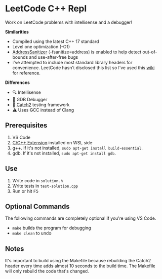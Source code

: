 # LeetCode C++ Repl

Work on LeetCode problems with intellisense and a debugger!

**Similarities**
- Compiled using the latest C++ 17 standard
- Level one optimization (-O1)
- [AddressSanitizer](https://github.com/google/sanitizers/wiki/AddressSanitizer) (-fsanitize=address) is enabled to help detect out-of-bounds and use-after-free bugs
- I've attempted to include most standard library headers for convenience. LeetCode hasn't disclosed this list so I've used this [wiki](https://en.wikipedia.org/wiki/C%2B%2B_Standard_Library#Standard_headers) for reference.

**Differences**
- 🔍 Intellisense
- 🐛 GDB Debugger
- 🧪 [Catch2](https://github.com/catchorg/Catch2) testing framework
- ⚠ Uses GCC instead of Clang

## Prerequisites
1. VS Code
2. [C/C++ Extension](https://marketplace.visualstudio.com/items?itemName=ms-vscode.cpptools) installed on WSL side
3. g++. If it's not installed, `sudo apt-get install build-essential`.
4. gdb. If it's not installed, `sudo apt-get install gdb`.

## Use
1. Write code in `solution.h`
2. Write tests in `test-solution.cpp`
3. Run or hit <kbd>F5</kbd>

## Optional Commands
The following commands are completely optional if you're using VS Code.
- `make` builds the program for debugging
- `make clean` to undo

## Notes
It's important to build using the Makefile because rebuilding the Catch2 header every time adds almost 10 seconds to the build time. The Makefile will only rebuild the code that's changed.